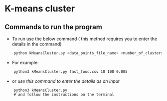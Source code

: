# K-means cluster

## Commands to run the program

- To run use the below command ( this method requires you to enter the details in the command)

```bash
    python kMeansCluster.py <data_points_file_name> <number_of_clusters> <maximum_iterations> <centroid_change_threshold>
```

- For example:

```bash
    python3 kMeansCluster.py fast_food.csv 10 100 0.005
```

- or *use this command to enter the details as an input*

```
    python3 kMeansCluster.py 
    # and follow the instructions on the terminal
```